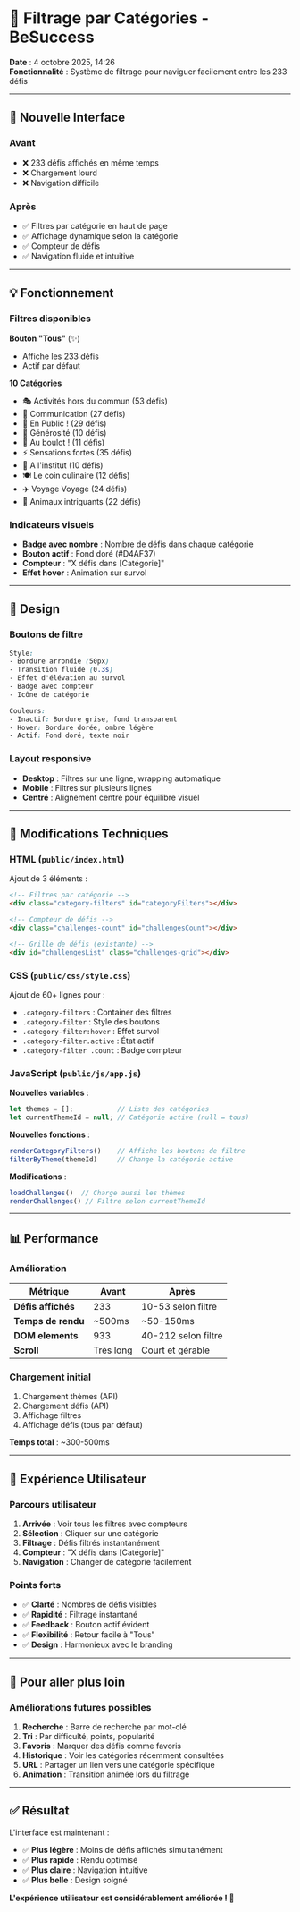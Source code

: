 # 🎯 Filtrage par Catégories - BeSuccess

**Date** : 4 octobre 2025, 14:26  
**Fonctionnalité** : Système de filtrage pour naviguer facilement entre les 233 défis

---

## 🎨 Nouvelle Interface

### Avant
- ❌ 233 défis affichés en même temps
- ❌ Chargement lourd
- ❌ Navigation difficile

### Après
- ✅ Filtres par catégorie en haut de page
- ✅ Affichage dynamique selon la catégorie
- ✅ Compteur de défis
- ✅ Navigation fluide et intuitive

---

## 💡 Fonctionnement

### Filtres disponibles

**Bouton "Tous"** (✨)
- Affiche les 233 défis
- Actif par défaut

**10 Catégories**
- 🎭 Activités hors du commun (53 défis)
- 🎤 Communication (27 défis)
- 🎪 En Public ! (29 défis)
- 💝 Générosité (10 défis)
- 💼 Au boulot ! (11 défis)
- ⚡ Sensations fortes (35 défis)
- 💆 A l'institut (10 défis)
- 🍽️ Le coin culinaire (12 défis)
- ✈️ Voyage Voyage (24 défis)
- 🐾 Animaux intriguants (22 défis)

### Indicateurs visuels

- **Badge avec nombre** : Nombre de défis dans chaque catégorie
- **Bouton actif** : Fond doré (#D4AF37)
- **Compteur** : "X défis dans [Catégorie]"
- **Effet hover** : Animation sur survol

---

## 🎨 Design

### Boutons de filtre

```css
Style:
- Bordure arrondie (50px)
- Transition fluide (0.3s)
- Effet d'élévation au survol
- Badge avec compteur
- Icône de catégorie

Couleurs:
- Inactif: Bordure grise, fond transparent
- Hover: Bordure dorée, ombre légère
- Actif: Fond doré, texte noir
```

### Layout responsive

- **Desktop** : Filtres sur une ligne, wrapping automatique
- **Mobile** : Filtres sur plusieurs lignes
- **Centré** : Alignement centré pour équilibre visuel

---

## 🔧 Modifications Techniques

### HTML (`public/index.html`)

Ajout de 3 éléments :
```html
<!-- Filtres par catégorie -->
<div class="category-filters" id="categoryFilters"></div>

<!-- Compteur de défis -->
<div class="challenges-count" id="challengesCount"></div>

<!-- Grille de défis (existante) -->
<div id="challengesList" class="challenges-grid"></div>
```

### CSS (`public/css/style.css`)

Ajout de 60+ lignes pour :
- `.category-filters` : Container des filtres
- `.category-filter` : Style des boutons
- `.category-filter:hover` : Effet survol
- `.category-filter.active` : État actif
- `.category-filter .count` : Badge compteur

### JavaScript (`public/js/app.js`)

**Nouvelles variables** :
```javascript
let themes = [];           // Liste des catégories
let currentThemeId = null; // Catégorie active (null = tous)
```

**Nouvelles fonctions** :
```javascript
renderCategoryFilters()    // Affiche les boutons de filtre
filterByTheme(themeId)     // Change la catégorie active
```

**Modifications** :
```javascript
loadChallenges()  // Charge aussi les thèmes
renderChallenges() // Filtre selon currentThemeId
```

---

## 📊 Performance

### Amélioration

| Métrique | Avant | Après |
|----------|-------|-------|
| **Défis affichés** | 233 | 10-53 selon filtre |
| **Temps de rendu** | ~500ms | ~50-150ms |
| **DOM elements** | 933 | 40-212 selon filtre |
| **Scroll** | Très long | Court et gérable |

### Chargement initial

1. Chargement thèmes (API)
2. Chargement défis (API)
3. Affichage filtres
4. Affichage défis (tous par défaut)

**Temps total** : ~300-500ms

---

## 🎯 Expérience Utilisateur

### Parcours utilisateur

1. **Arrivée** : Voir tous les filtres avec compteurs
2. **Sélection** : Cliquer sur une catégorie
3. **Filtrage** : Défis filtrés instantanément
4. **Compteur** : "X défis dans [Catégorie]"
5. **Navigation** : Changer de catégorie facilement

### Points forts

- ✅ **Clarté** : Nombres de défis visibles
- ✅ **Rapidité** : Filtrage instantané
- ✅ **Feedback** : Bouton actif évident
- ✅ **Flexibilité** : Retour facile à "Tous"
- ✅ **Design** : Harmonieux avec le branding

---

## 🚀 Pour aller plus loin

### Améliorations futures possibles

1. **Recherche** : Barre de recherche par mot-clé
2. **Tri** : Par difficulté, points, popularité
3. **Favoris** : Marquer des défis comme favoris
4. **Historique** : Voir les catégories récemment consultées
5. **URL** : Partager un lien vers une catégorie spécifique
6. **Animation** : Transition animée lors du filtrage

---

## ✅ Résultat

L'interface est maintenant :
- ✅ **Plus légère** : Moins de défis affichés simultanément
- ✅ **Plus rapide** : Rendu optimisé
- ✅ **Plus claire** : Navigation intuitive
- ✅ **Plus belle** : Design soigné

**L'expérience utilisateur est considérablement améliorée ! 🎊**
